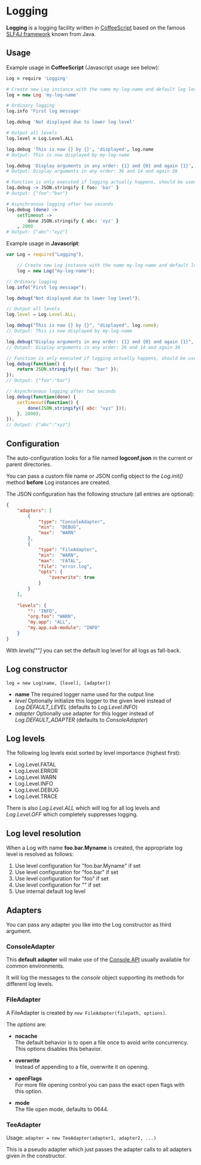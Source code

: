 Logging
=======

**Logging** is a logging facility written in [CoffeeScript](http://coffeescript.org/) based on the famous [SLF4J framework](http://www.slf4j.org/) known from Java.


Usage
-----
Example usage in **CoffeeScript** (Javascript usage see below):

```coffeescript
Log = require 'Logging'

# Create new Log instance with the name my-log-name and default log level INFO
log = new Log 'my-log-name'

# Ordinary logging
log.info 'First log message'

log.debug 'Not displayed due to lower log level'

# Output all levels
log.level = Log.Level.ALL

log.debug 'This is now {} by {}', 'displayed', log.name
# Output: This is now displayed by my-log-name

log.debug 'Display arguments in any order: {1} and {0} and again {1}', 14, 36
# Output: Display arguments in any order: 36 and 14 and again 36

# Function is only executed if logging actually happens, should be used for expensive operations or any non-trivial arguments
log.debug -> JSON.stringify { foo: 'bar' }
# Output: {"foo":"bar"}

# Asynchronous logging after two seconds
log.debug (done) ->
    setTimeout ->
        done JSON.stringify { abc: 'xyz' }
    , 2000
# Output: {"abc":"xyz"}
```

Example usage in **Javascript**:

```javascript
var Log = require("Logging"),

	// Create new Log instance with the name my-log-name and default log level INFO
	log = new Log("my-log-name");

// Ordinary logging
log.info("First log message");

log.debug("Not displayed due to lower log level");

// Output all levels
log.level = Log.Level.ALL;

log.debug("This is now {} by {}", "displayed", log.name);
// Output: This is now displayed by my-log-name

log.debug("Display arguments in any order: {1} and {0} and again {1}", 14, 36);
// Output: Display arguments in any order: 36 and 14 and again 36

// Function is only executed if logging actually happens, should be used for expensive operations or any non-trivial arguments
log.debug(function() {
	return JSON.stringify({ foo: "bar" });
});
// Output: {"foo":"bar"}

// Asynchronous logging after two seconds
log.debug(function(done) {
	setTimeout(function() {
		done(JSON.stringify({ abc: "xyz" }));
	}, 2000);
});
// Output: {"abc":"xyz"}
```


Configuration
-------------
The auto-configuration looks for a file named **logconf.json** in the current or parent directories.

You can pass a custom file name or JSON config object to the *Log.init()* method **before** Log instances are created.

The JSON configuration has the following structure (all entries are optional):

```json
{
	"adapters": [
		{
			"type": "ConsoleAdapter",
			"min":  "DEBUG",
			"max":  "WARN"
		},
		{
			"type": "FileAdapter",
			"min":  "WARN",
			"max":  "FATAL",
			"file": "error.log",
			"opts": {
				"overwrite": true
			}
		}
	],
	
	"levels": {
		"": "INFO",
		"org.foo": "WARN",
		"my.app": "ALL",
		"my.app.sub-module": "INFO"
	}
}
```

With *levels[""]* you can set the default log level for all logs as fall-back.


Log constructor
-----------
`log = new Log(name, [level], [adapter])`

* **name** The required logger name used for the output line
* *level* Optionally initialize this logger to the given level instead of *Log.DEFAULT_LEVEL* (defaults to *Log.Level.INFO*)
* *adapter* Optionally use adapter for this logger instead of *Log.DEFAULT_ADAPTER* (defaults to *ConsoleAdapter*)


Log levels
----------
The following log levels exist sorted by level importance (highest first):

* Log.Level.FATAL
* Log.Level.ERROR
* Log.Level.WARN
* Log.Level.INFO
* Log.Level.DEBUG
* Log.Level.TRACE

There is also *Log.Level.ALL* which will log for all log levels and *Log.Level.OFF* which completely suppresses logging.


Log level resolution
--------------------
When a Log with name **foo.bar.Myname** is created, the appropriate log level is resolved as follows:

1. Use level configuration for "foo.bar.Myname" if set
2. Use level configuration for "foo.bar" if set
3. Use level configuration for "foo" if set
4. Use level configuration for "" if set
5. Use internal default log level


Adapters
--------
You can pass any adapter you like into the Log constructor as third argument.

### ConsoleAdapter
This **default adapter** will make use of the [Console API](https://getfirebug.com/wiki/index.php/Console_API) usually available for common environments.

It will log the messages to the *console* object supporting its methods for different log levels.

### FileAdapter
A FileAdapter is created by `new FileAdapter(filepath, options)`.

The *options* are:
* **nocache**  
The default behavior is to open a file once to avoid write concurrency.
This options disables this behavior.

* **overwrite**  
Instead of appending to a file, overwrite it on opening.

* **openFlags**  
For more file opening control you can pass the exact open flags with this option.

* **mode**  
The file open mode, defaults to 0644.

### TeeAdapter
Usage: `adapter = new TeeAdapter(adapter1, adapter2, ...)`

This is a pseudo adapter which just passes the adapter calls to all adapters given in the constructor.
